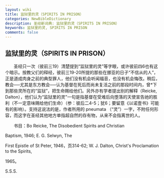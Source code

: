 ```yaml
---
layout: wiki
title: 监狱里的灵（SPIRITS IN PRISON）
categories: NewBibleDictionary
description: 圣经新词典: 监狱里的灵（SPIRITS IN PRISON）
keywords: 监狱里的灵, SPIRITS IN PRISON
comments: false
---
```


## 监狱里的灵（SPIRITS IN PRISON）

　　圣经只一次（彼前三19）清楚提到“监狱里的灵”等字眼，或许彼前四6也有这个暗示。按教父们的释经，彼前三19-20所提的那些在挪亚的日子“不信从的人”，正是道成肉身之前的典型罪人，他们没有机会听闻福音，也没有机会悔改。稍后，教会──尤其是东方教会──认为基督在死后而尚未复活之前的那段时间内，曾*下到那些灵所在的“监狱”，把生命赐给他们。另外亦有学者提出别的解释（Reicke, Dalton），他们认为“监狱里的灵”一句是指基督在受难后向堕落的天使宣告祂的胜利（不一定意味赐给他们生命）（参：彼后二4-5；犹6；要留意《以诺壹书》可能有的影响）。支持这说法的是，作者所用的 pneumata （“灵”）一字，不附任何形容，而这字在圣经其他地方单指超自然的存有物，从来不会指离世的人。

　　书目：Bo Reicke, The Disobedient Spirits and Christian

Baptism, 1946; E. G. Selwyn, The

First Epistle of St Peter, 1946，页314-62; W. J. Dalton, Christ's Proclamation to the Spirits,

1965。

S.S.S.








